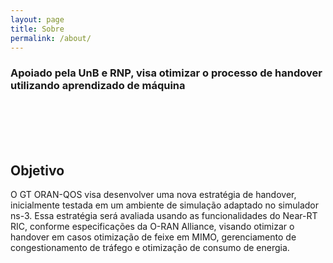 ```yaml
---
layout: page
title: Sobre
permalink: /about/
---
```


### Apoiado pela UnB e RNP, visa otimizar o processo de handover utilizando aprendizado de máquina

<br/>
<br/>
<br/>
<br/>



## Objetivo 

O GT ORAN-QOS visa desenvolver uma nova estratégia de handover, inicialmente testada 
em um ambiente de simulação adaptado no simulador ns-3. Essa estratégia será avaliada 
usando as funcionalidades do Near-RT RIC, conforme especificações da O-RAN Alliance, 
visando otimizar o handover em casos otimização de feixe em MIMO, gerenciamento de 
congestionamento de tráfego e otimização de consumo de energia.  
